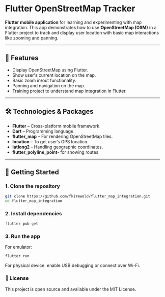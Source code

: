 # Flutter OpenStreetMap Tracker

**Flutter mobile application** for learning and experimenting with map integration. This app demonstrates how to use **OpenStreetMap (OSM)** in a Flutter project to track and display user location with basic map interactions like zooming and panning.

---
## 📌 Features
- Display OpenStreetMap using Flutter.
- Show user's current location on the map.
- Basic zoom in/out functionality.
- Panning and navigation on the map.
- Training project to understand map integration in Flutter.

---

## 🛠️ Technologies & Packages
- **Flutter** – Cross-platform mobile framework.
- **Dart** – Programming language.
- **flutter_map** – For rendering OpenStreetMap tiles.
- **location** – To get user’s GPS location.
- **latlong2** – Handling geographic coordinates.
-  **flutter_polyline_point**- for showing routes

---

## 🚀 Getting Started

### 1. Clone the repository
```bash
git clone https://github.com/fkirewold/flutter_map_integration.git
cd flutter_map_integration
 ``` 
### 2. Install dependencies
```bash
flutter pub get
 ```  
### 3. Run the app
For emulator:
```bash
flutter run
 ``` 
For physical device: enable USB debugging or connect over Wi-Fi.

###  **📄 License**
This project is open source and available under the MIT License.
